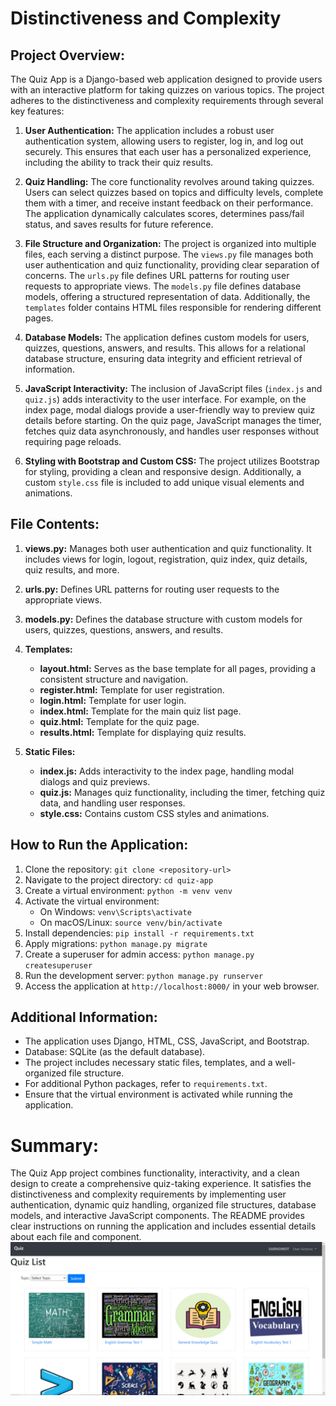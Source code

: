 # Distinctiveness and Complexity

## Project Overview:

The Quiz App is a Django-based web application designed to provide users with an interactive platform for taking quizzes on various topics. The project adheres to the distinctiveness and complexity requirements through several key features:

1. **User Authentication:** The application includes a robust user authentication system, allowing users to register, log in, and log out securely. This ensures that each user has a personalized experience, including the ability to track their quiz results.

2. **Quiz Handling:** The core functionality revolves around taking quizzes. Users can select quizzes based on topics and difficulty levels, complete them with a timer, and receive instant feedback on their performance. The application dynamically calculates scores, determines pass/fail status, and saves results for future reference.

3. **File Structure and Organization:** The project is organized into multiple files, each serving a distinct purpose. The `views.py` file manages both user authentication and quiz functionality, providing clear separation of concerns. The `urls.py` file defines URL patterns for routing user requests to appropriate views. The `models.py` file defines database models, offering a structured representation of data. Additionally, the `templates` folder contains HTML files responsible for rendering different pages.

4. **Database Models:** The application defines custom models for users, quizzes, questions, answers, and results. This allows for a relational database structure, ensuring data integrity and efficient retrieval of information.

5. **JavaScript Interactivity:** The inclusion of JavaScript files (`index.js` and `quiz.js`) adds interactivity to the user interface. For example, on the index page, modal dialogs provide a user-friendly way to preview quiz details before starting. On the quiz page, JavaScript manages the timer, fetches quiz data asynchronously, and handles user responses without requiring page reloads.

6. **Styling with Bootstrap and Custom CSS:** The project utilizes Bootstrap for styling, providing a clean and responsive design. Additionally, a custom `style.css` file is included to add unique visual elements and animations.

## File Contents:

1. **views.py:** Manages both user authentication and quiz functionality. It includes views for login, logout, registration, quiz index, quiz details, quiz results, and more.

2. **urls.py:** Defines URL patterns for routing user requests to the appropriate views.

3. **models.py:** Defines the database structure with custom models for users, quizzes, questions, answers, and results.

4. **Templates:**
   - **layout.html:** Serves as the base template for all pages, providing a consistent structure and navigation.
   - **register.html:** Template for user registration.
   - **login.html:** Template for user login.
   - **index.html:** Template for the main quiz list page.
   - **quiz.html:** Template for the quiz page.
   - **results.html:** Template for displaying quiz results.

5. **Static Files:**
   - **index.js:** Adds interactivity to the index page, handling modal dialogs and quiz previews.
   - **quiz.js:** Manages quiz functionality, including the timer, fetching quiz data, and handling user responses.
   - **style.css:** Contains custom CSS styles and animations.

## How to Run the Application:

1. Clone the repository: `git clone <repository-url>`
2. Navigate to the project directory: `cd quiz-app`
3. Create a virtual environment: `python -m venv venv`
4. Activate the virtual environment:
   - On Windows: `venv\Scripts\activate`
   - On macOS/Linux: `source venv/bin/activate`
5. Install dependencies: `pip install -r requirements.txt`
6. Apply migrations: `python manage.py migrate`
7. Create a superuser for admin access: `python manage.py createsuperuser`
8. Run the development server: `python manage.py runserver`
9. Access the application at `http://localhost:8000/` in your web browser.

## Additional Information:

- The application uses Django, HTML, CSS, JavaScript, and Bootstrap.
- Database: SQLite (as the default database).
- The project includes necessary static files, templates, and a well-organized file structure.
- For additional Python packages, refer to `requirements.txt`.
- Ensure that the virtual environment is activated while running the application.

# Summary:

The Quiz App project combines functionality, interactivity, and a clean design to create a comprehensive quiz-taking experience. It satisfies the distinctiveness and complexity requirements by implementing user authentication, dynamic quiz handling, organized file structures, database models, and interactive JavaScript components. The README provides clear instructions on running the application and includes essential details about each file and component.
![screenshot](image.png)